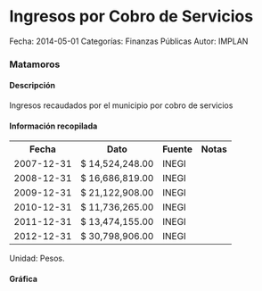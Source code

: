 Ingresos por Cobro de Servicios
=====

Fecha: 2014-05-01
Categorías: Finanzas Públicas
Autor: IMPLAN

### Matamoros

#### Descripción

Ingresos recaudados por el municipio por cobro de servicios

#### Información recopilada

<table class="table table-hover table-bordered">
  <tr><th>Fecha</th><th>Dato</th><th>Fuente</th><th>Notas</th></tr>
  <tr><td>2007-12-31</td><td>$ 14,524,248.00</td><td>INEGI</td><td></td></tr>
  <tr><td>2008-12-31</td><td>$ 16,686,819.00</td><td>INEGI</td><td></td></tr>
  <tr><td>2009-12-31</td><td>$ 21,122,908.00</td><td>INEGI</td><td></td></tr>
  <tr><td>2010-12-31</td><td>$ 11,736,265.00</td><td>INEGI</td><td></td></tr>
  <tr><td>2011-12-31</td><td>$ 13,474,155.00</td><td>INEGI</td><td></td></tr>
  <tr><td>2012-12-31</td><td>$ 30,798,906.00</td><td>INEGI</td><td></td></tr>
</table>

Unidad: Pesos.

#### Gráfica

<div id="Morrishdllrwdn" class="grafica"></div>
  <!-- JAVASCRIPT DE LA GRAFICA EN Morrishdllrwdn -->
  <script>
  new Morris.Bar({
    element: 'Morrishdllrwdn',
    data: [
      { fecha: '2007-12-31', dato: 14524248.00 },
      { fecha: '2008-12-31', dato: 16686819.00 },
      { fecha: '2009-12-31', dato: 21122908.00 },
      { fecha: '2010-12-31', dato: 11736265.00 },
      { fecha: '2011-12-31', dato: 13474155.00 },
      { fecha: '2012-12-31', dato: 30798906.00 }
    ],
    xkey: 'fecha',
    ykeys: ['dato'],
    labels: ['Dato']
  });
  </script>
